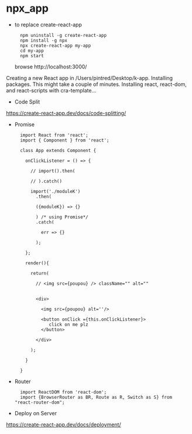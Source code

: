 # npx_app

* to replace create-react-app

        npm uninstall -g create-react-app
        npm install -g npx
        npx create-react-app my-app
        cd my-app
        npm start
    
    browse http://localhost:3000/
    

Creating a new React app in /Users/pintred/Desktop/k-app.
Installing packages. This might take a couple of minutes.
Installing react, react-dom, and react-scripts with cra-template...

* Code Split

https://create-react-app.dev/docs/code-splitting/

* Promise

        import React from 'react';
        import { Component } from 'react';

        class App extends Component {

          onClickListener = () => {

            // import().then(

            // ).catch()

            import('./moduleK')
              .then(

              ({moduleK}) => {}

              ) /* using Promise*/
              .catch(

                err => {}

              );

          };

          render(){

            return(

              // <img src={poupou} /> className="" alt=""


              <div>

                <img src={poupou} alt=''/>

                <button onClick ={this.onClickListener}>
                   click on me plz
                </button>

              </div>

            );

          }

        }
        
* Router

        import ReactDOM from 'react-dom';
        import {BrowserRouter as BR, Route as R, Switch as S} from "react-router-dom";

* Deploy on Server

https://create-react-app.dev/docs/deployment/

